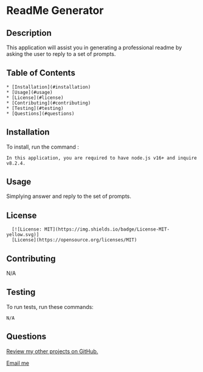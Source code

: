 # ReadMe Generator

  ## Description

  This application will assist you in generating a professional readme by asking the user to reply to a set of prompts.

  ## Table of Contents
    * [Installation](#installation)
    * [Usage](#usage)
    * [License](#license)
    * [Contributing](#contributing)
    * [Testing](#testing)
    * [Questions](#questions)

  <a name="installation"/>

  ## Installation

  To install, run the command :

  ```
  In this application, you are required to have node.js v16+ and inquire v8.2.4.
  ```

  <a name="usage"/>

  ## Usage

  Simplying answer and reply to the set of prompts.

  <a name="license"/>

  ## License 
      [![License: MIT](https://img.shields.io/badge/License-MIT-yellow.svg)]
      [License](https://opensource.org/licenses/MIT) 

  <a name="Contributing"/>

  ## Contributing

  N/A

  <a name="testing"/>

  ## Testing

  To run tests, run these commands:

  ```
  N/A
  ```


  <a name="questions"/>

  ## Questions

  [Review my other projects on GitHub.](https://www.github.com/slmov215)

  [Email me](mailto:slmov215@gmail.com) 